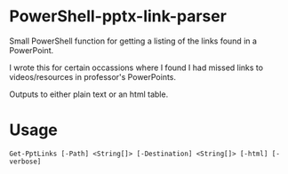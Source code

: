 # PowerShell-pptx-link-parser
Small PowerShell function for getting a listing of the links found in a PowerPoint.

I wrote this for certain occassions where I found I had missed links to videos/resources in professor's PowerPoints.

Outputs to either plain text or an html table.

# Usage

```
Get-PptLinks [-Path] <String[]> [-Destination] <String[]> [-html] [-verbose]
```

